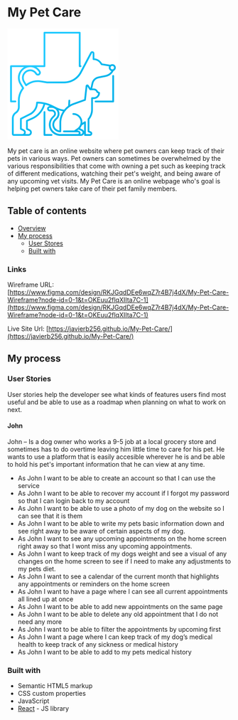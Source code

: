 # My Pet Care
<!-- ![My Pet Care Logo](./src/assets/My%20Pet%20Care%20Logo%20Blue.png) -->
<img src="./src/assets/My%20Pet%20Care%20Logo%20Blue.png" width="250" style="display:block, margin: auto;"/>

My pet care is an online website where pet owners can keep track of their pets in various ways. Pet owners can sometimes be overwhelmed by the various responsibilities that come with owning a pet such as keeping track of different medications, watching their pet's weight, and being aware of any upcoming vet visits. My Pet Care is an online webpage who's goal is helping pet owners take care of their pet family members.

## Table of contents

<!-- - [Overview](#overview)
  - [The challenge](#the-challenge)
  - [Screenshot](#screenshot)
  - [Links](#links)
- [My process](#my-process)
  - [Built with](#built-with)
  - [What I learned](#what-i-learned)
  - [Continued development](#continued-development)
  - [Useful resources](#useful-resources)
- [Author](#author)
- [Acknowledgments](#acknowledgments) -->

- [Overview](#overview)
- [My process](#my-process)
  - [User Stores](#user-stories)
  - [Built with](#built-with)
<!-- ## Overview -->

<!-- ### The challenge

Users should be able to:

- Hide/Show the answer to a question when the question is clicked
- Navigate the questions and hide/show answers using keyboard navigation alone
- View the optimal layout for the interface depending on their device's screen size
- See hover and focus states for all interactive elements on the page -->

<!-- ### Screenshot

![](./screenshot.jpg)

Add a screenshot of your solution. The easiest way to do this is to use Firefox to view your project, right-click the page and select "Take a Screenshot". You can choose either a full-height screenshot or a cropped one based on how long the page is. If it's very long, it might be best to crop it.

Alternatively, you can use a tool like [FireShot](https://getfireshot.com/) to take the screenshot. FireShot has a free option, so you don't need to purchase it. 

Then crop/optimize/edit your image however you like, add it to your project, and update the file path in the image above.

** -->

### Links
Wireframe URL: [https://www.figma.com/design/RKJGqdDEe6wqZ7r4B7j4dX/My-Pet-Care-Wireframe?node-id=0-1&t=OKEuu2flqXIIta7C-1](https://www.figma.com/design/RKJGqdDEe6wqZ7r4B7j4dX/My-Pet-Care-Wireframe?node-id=0-1&t=OKEuu2flqXIIta7C-1)

Live Site Url: [https://javierb256.github.io/My-Pet-Care/](https://javierb256.github.io/My-Pet-Care/)

<!-- - Solution URL: [Add solution URL here](https://your-solution-url.com)
- Live Site URL: [Add live site URL here](https://your-live-site-url.com) -->

## My process

### User Stories
User stories help the developer see what kinds of features users find most useful and be able to use as a roadmap when planning on what to work on next.

#### John
John –  Is a dog owner who works a 9-5 job at a local grocery store and sometimes has to do overtime leaving him little time to care for his pet. He wants to use a platform that is easily accesible wherever he is and be able to hold his pet's important information that he can view at any time.

- As John I want to be able to create an account so that I can use the service
-	As John I want to be able to recover my account if I forgot my password so that I can login back to my account
-	As John I want to be able to use a photo of my dog on the website so I can see that it is them
-	As John I want to be able to write my pets basic information down and see right away to be aware of certain aspects of my dog.
-	As John I want to see any upcoming appointments on the home screen right away so that I wont miss any upcoming appointments.
-	As John I want to keep track of my dogs weight and see a visual of any changes on the home screen to see if I need to make any adjustments to my pets diet.
-	As John I want to see a calendar of the current month that highlights any appointments or reminders on the home screen 
-	As John I want to have a page where I can see all current appointments all lined up at once
-	As John I want to be able to add new appointments on the same page
-	As John I want to be able to delete any old appointment that I do not need any more
-	As John I want to be able to filter the appointments by upcoming first
-	As John I want a page where I can keep track of my dog’s medical health to keep track of any sickness or medical history
-	As John I want to be able to add to my pets medical history


### Built with
- Semantic HTML5 markup
- CSS custom properties
- JavaScript
- [React](https://reactjs.org/) - JS library
<!-- - Semantic HTML5 markup
- CSS custom properties
- Flexbox
- CSS Grid
- Mobile-first workflow
- [React](https://reactjs.org/) - JS library
- [Next.js](https://nextjs.org/) - React framework
- [Styled Components](https://styled-components.com/) - For styles -->



<!-- ### What I learned

Use this section to recap over some of your major learnings while working through this project. Writing these out and providing code samples of areas you want to highlight is a great way to reinforce your own knowledge.

To see how you can add code snippets, see below:

```html
<h1>Some HTML code I'm proud of</h1>
```
```css
.proud-of-this-css {
  color: papayawhip;
}
```
```js
const proudOfThisFunc = () => {
  console.log('🎉')
}
```

If you want more help with writing markdown, we'd recommend checking out [The Markdown Guide](https://www.markdownguide.org/) to learn more.

-->

<!-- ### Continued development

Use this section to outline areas that you want to continue focusing on in future projects. These could be concepts you're still not completely comfortable with or techniques you found useful that you want to refine and perfect. -->



<!-- ### Useful resources

- [Example resource 1](https://www.example.com) - This helped me for XYZ reason. I really liked this pattern and will use it going forward.
- [Example resource 2](https://www.example.com) - This is an amazing article which helped me finally understand XYZ. I'd recommend it to anyone still learning this concept.

**Note: Delete this note and replace the list above with resources that helped you during the challenge. These could come in handy for anyone viewing your solution or for yourself when you look back on this project in the future.** -->

<!-- ## Author

- Website - [Add your name here](https://www.your-site.com)
- Frontend Mentor - [@yourusername](https://www.frontendmentor.io/profile/yourusername)
- Twitter - [@yourusername](https://www.twitter.com/yourusername)

**Note: Delete this note and add/remove/edit lines above based on what links you'd like to share.** -->

<!-- ## Acknowledgments

This is where you can give a hat tip to anyone who helped you out on this project. Perhaps you worked in a team or got some inspiration from someone else's solution. This is the perfect place to give them some credit.

**Note: Delete this note and edit this section's content as necessary. If you completed this challenge by yourself, feel free to delete this section entirely.** -->
